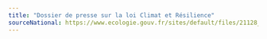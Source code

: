 ```yaml
---
title: "Dossier de presse sur la loi Climat et Résilience"
sourceNational: https://www.ecologie.gouv.fr/sites/default/files/21128_DP%20Loi_climat_FINAL.pdf
---
```

